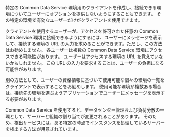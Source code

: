 特定の Common Data Service 環境用のクライアントを作成し、接続できる環境についてユーザーにオプションを提供しないようにすることもできます。 その特定の環境で有効なユーザーだけがクライアントを使用できます。

クライアントを使用するユーザーが、アクセスを許可された任意の Common Data Service 環境に接続できるようにするには、ユーザーにメッセージを表示して、接続する環境の URL の入力を求めることができます。ただし、この方法はお勧めしません。 各ユーザーは複数の Common Data Service 環境にアクセスできる可能性があります。 ユーザーはアクセスする環境の URL を覚えていないかもしれません。 この URL の入力を要求することは、ユーザーの負担になる可能性があります。 

別の方法として、ユーザーの資格情報に基づいて使用可能な個々の環境の一覧をクライアントで表示することをお勧めします。 使用可能な環境が複数ある場合は、接続先の環境を選ぶようアプリケーションでユーザーにメッセージを表示する必要があります。

Common Data Service を使用すると、データセンター管理および負荷分散の一環として、サーバーと組織の割り当てが変更されることがあります。 そのため、検出サービスには、ある特定の時点でインスタンスを処理しているサーバーを検出する方法が用意されています。